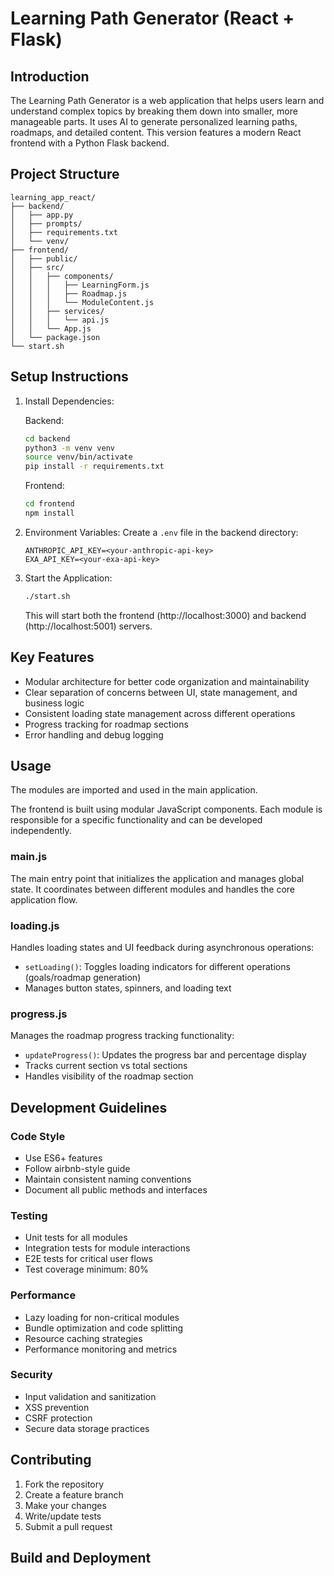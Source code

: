 # Learning Path Generator (React + Flask)

## Introduction

The Learning Path Generator is a web application that helps users learn and understand complex topics by breaking them down into smaller, more manageable parts. It uses AI to generate personalized learning paths, roadmaps, and detailed content. This version features a modern React frontend with a Python Flask backend.

## Project Structure

```
learning_app_react/
├── backend/
│   ├── app.py
│   ├── prompts/
│   ├── requirements.txt
│   └── venv/
├── frontend/
│   ├── public/
│   ├── src/
│   │   ├── components/
│   │   │   ├── LearningForm.js
│   │   │   ├── Roadmap.js
│   │   │   └── ModuleContent.js
│   │   ├── services/
│   │   │   └── api.js
│   │   └── App.js
│   └── package.json
└── start.sh
```

## Setup Instructions

1. Install Dependencies:

   Backend:
   ```bash
   cd backend
   python3 -m venv venv
   source venv/bin/activate
   pip install -r requirements.txt
   ```

   Frontend:
   ```bash
   cd frontend
   npm install
   ```

2. Environment Variables:
   Create a `.env` file in the backend directory:
   ```
   ANTHROPIC_API_KEY=<your-anthropic-api-key>
   EXA_API_KEY=<your-exa-api-key>
   ```

3. Start the Application:
   ```bash
   ./start.sh
   ```
   This will start both the frontend (http://localhost:3000) and backend (http://localhost:5001) servers.

## Key Features

- Modular architecture for better code organization and maintainability
- Clear separation of concerns between UI, state management, and business logic
- Consistent loading state management across different operations
- Progress tracking for roadmap sections
- Error handling and debug logging

## Usage

The modules are imported and used in the main application.

The frontend is built using modular JavaScript components. Each module is responsible for a specific functionality and can be developed independently.

### main.js
The main entry point that initializes the application and manages global state. It coordinates between different modules and handles the core application flow.

### loading.js
Handles loading states and UI feedback during asynchronous operations:
- `setLoading()`: Toggles loading indicators for different operations (goals/roadmap generation)
- Manages button states, spinners, and loading text

### progress.js 
Manages the roadmap progress tracking functionality:
- `updateProgress()`: Updates the progress bar and percentage display
- Tracks current section vs total sections
- Handles visibility of the roadmap section


## Development Guidelines

### Code Style
- Use ES6+ features
- Follow airbnb-style guide
- Maintain consistent naming conventions
- Document all public methods and interfaces

### Testing
- Unit tests for all modules
- Integration tests for module interactions
- E2E tests for critical user flows
- Test coverage minimum: 80%

### Performance
- Lazy loading for non-critical modules
- Bundle optimization and code splitting
- Resource caching strategies
- Performance monitoring and metrics

### Security
- Input validation and sanitization
- XSS prevention
- CSRF protection
- Secure data storage practices

## Contributing

1. Fork the repository
2. Create a feature branch
3. Make your changes
4. Write/update tests
5. Submit a pull request

## Build and Deployment

